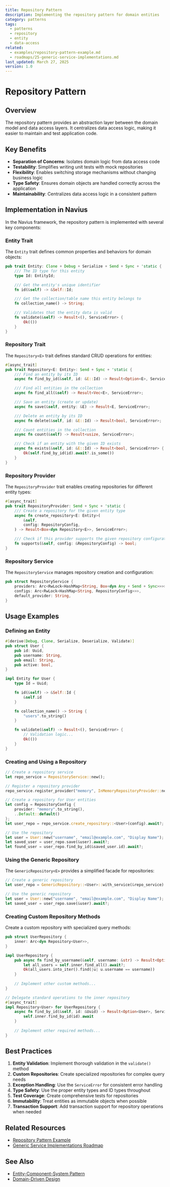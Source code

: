 ```yaml
---
title: Repository Pattern
description: Implementing the repository pattern for domain entities
category: patterns
tags:
  - patterns
  - repository
  - entity
  - data-access
related:
  - examples/repository-pattern-example.md
  - roadmaps/25-generic-service-implementations.md
last_updated: March 27, 2025
version: 1.0
---
```


# Repository Pattern

## Overview

The repository pattern provides an abstraction layer between the domain model and data access layers. It centralizes data access logic, making it easier to maintain and test application code.

## Key Benefits

- **Separation of Concerns**: Isolates domain logic from data access code
- **Testability**: Simplifies writing unit tests with mock repositories
- **Flexibility**: Enables switching storage mechanisms without changing business logic
- **Type Safety**: Ensures domain objects are handled correctly across the application
- **Maintainability**: Centralizes data access logic in a consistent pattern

## Implementation in Navius

In the Navius framework, the repository pattern is implemented with several key components:

### Entity Trait

The `Entity` trait defines common properties and behaviors for domain objects:

```rust
pub trait Entity: Clone + Debug + Serialize + Send + Sync + 'static {
    /// The ID type for this entity
    type Id: EntityId;

    /// Get the entity's unique identifier
    fn id(&self) -> &Self::Id;

    /// Get the collection/table name this entity belongs to
    fn collection_name() -> String;

    /// Validates that the entity data is valid
    fn validate(&self) -> Result<(), ServiceError> {
        Ok(())
    }
}
```

### Repository Trait

The `Repository<E>` trait defines standard CRUD operations for entities:

```rust
#[async_trait]
pub trait Repository<E: Entity>: Send + Sync + 'static {
    /// Find an entity by its ID
    async fn find_by_id(&self, id: &E::Id) -> Result<Option<E>, ServiceError>;

    /// Find all entities in the collection
    async fn find_all(&self) -> Result<Vec<E>, ServiceError>;

    /// Save an entity (create or update)
    async fn save(&self, entity: &E) -> Result<E, ServiceError>;

    /// Delete an entity by its ID
    async fn delete(&self, id: &E::Id) -> Result<bool, ServiceError>;

    /// Count entities in the collection
    async fn count(&self) -> Result<usize, ServiceError>;

    /// Check if an entity with the given ID exists
    async fn exists(&self, id: &E::Id) -> Result<bool, ServiceError> {
        Ok(self.find_by_id(id).await?.is_some())
    }
}
```

### Repository Provider

The `RepositoryProvider` trait enables creating repositories for different entity types:

```rust
#[async_trait]
pub trait RepositoryProvider: Send + Sync + 'static {
    /// Create a repository for the given entity type
    async fn create_repository<E: Entity>(
        &self,
        config: RepositoryConfig,
    ) -> Result<Box<dyn Repository<E>>, ServiceError>;

    /// Check if this provider supports the given repository configuration
    fn supports(&self, config: &RepositoryConfig) -> bool;
}
```

### Repository Service

The `RepositoryService` manages repository creation and configuration:

```rust
pub struct RepositoryService {
    providers: Arc<RwLock<HashMap<String, Box<dyn Any + Send + Sync>>>>,
    configs: Arc<RwLock<HashMap<String, RepositoryConfig>>>,
    default_provider: String,
}
```

## Usage Examples

### Defining an Entity

```rust
#[derive(Debug, Clone, Serialize, Deserialize, Validate)]
pub struct User {
    pub id: Uuid,
    pub username: String,
    pub email: String,
    pub active: bool,
}

impl Entity for User {
    type Id = Uuid;

    fn id(&self) -> &Self::Id {
        &self.id
    }

    fn collection_name() -> String {
        "users".to_string()
    }

    fn validate(&self) -> Result<(), ServiceError> {
        // Validation logic...
        Ok(())
    }
}
```

### Creating and Using a Repository

```rust
// Create a repository service
let repo_service = RepositoryService::new();

// Register a repository provider
repo_service.register_provider("memory", InMemoryRepositoryProvider::new()).await?;

// Create a repository for User entities
let config = RepositoryConfig {
    provider: "memory".to_string(),
    ..Default::default()
};
let user_repo = repo_service.create_repository::<User>(config).await?;

// Use the repository
let user = User::new("username", "email@example.com", "Display Name");
let saved_user = user_repo.save(&user).await?;
let found_user = user_repo.find_by_id(&saved_user.id).await?;
```

### Using the Generic Repository

The `GenericRepository<E>` provides a simplified facade for repositories:

```rust
// Create a generic repository
let user_repo = GenericRepository::<User>::with_service(&repo_service).await?;

// Use the generic repository
let user = User::new("username", "email@example.com", "Display Name");
let saved_user = user_repo.save(&user).await?;
```

### Creating Custom Repository Methods

Create a custom repository with specialized query methods:

```rust
pub struct UserRepository {
    inner: Arc<dyn Repository<User>>,
}

impl UserRepository {
    pub async fn find_by_username(&self, username: &str) -> Result<Option<User>, ServiceError> {
        let all_users = self.inner.find_all().await?;
        Ok(all_users.into_iter().find(|u| u.username == username))
    }
    
    // Implement other custom methods...
}

// Delegate standard operations to the inner repository
#[async_trait]
impl Repository<User> for UserRepository {
    async fn find_by_id(&self, id: &Uuid) -> Result<Option<User>, ServiceError> {
        self.inner.find_by_id(id).await
    }
    
    // Implement other required methods...
}
```

## Best Practices

1. **Entity Validation**: Implement thorough validation in the `validate()` method
2. **Custom Repositories**: Create specialized repositories for complex query needs
3. **Exception Handling**: Use the `ServiceError` for consistent error handling
4. **Type Safety**: Use the proper entity types and ID types throughout
5. **Test Coverage**: Create comprehensive tests for repositories
6. **Immutability**: Treat entities as immutable objects when possible
7. **Transaction Support**: Add transaction support for repository operations when needed

## Related Resources

- [Repository Pattern Example](../../examples/repository-pattern-example.md)
- [Generic Service Implementations Roadmap](../../roadmaps/25-generic-service-implementations.md)

## See Also

- [Entity-Component-System Pattern](https://en.wikipedia.org/wiki/Entity_component_system)
- [Domain-Driven Design](https://en.wikipedia.org/wiki/Domain-driven_design) 